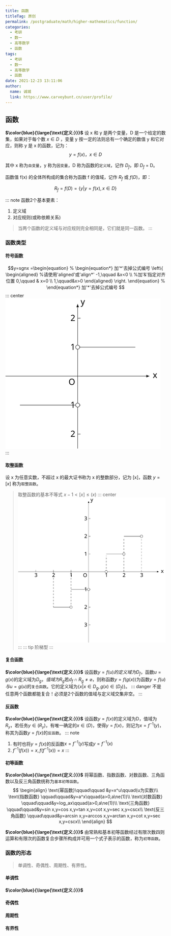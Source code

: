 ```yaml
---
title: 函数
titleTag: 原创
permalink: /postgraduate/math/higher-mathematics/function/
categories: 
  - 考研
  - 数一
  - 高等数学
  - 函数
tags: 
  - 考研
  - 数一
  - 高等数学
  - 函数
date: 2021-12-23 13:11:06
author: 
  name: 诚城
  link: https://www.carveybunt.cn/user/profile/
---
```

## 函数
**$\color{blue}{\large{\text{定义:}}}$** 设 x 和 y 是两个变量，D 是一个给定的数集，如果对于每个数 $x\in{D}$ ，变量 y 按一定的法则总有一个确定的数值 y 和它对应，则称 y 是 x 的函数，记为：
$$y= f(x)，x\in{D}$$

其中 x 称为`自变量`，y 称为`因变量`，D 称为函数的`定义域`，记作 $D_f$，即  $D_f$ = D。

函数值 f(x) 的全体所构成的集合称为函数 f 的值域，记作 $R_f$ 或 $f(D)$，即：

$$R_f=f(D) = \{y|y=f(x),{x}\in{D}\}$$

<!-- more -->
::: note
函数2个基本要素：
  1. 定义域
  2. 对应规则(或称依赖关系)
   
> 当两个函数的定义域与对应规则完全相同是，它们就是同一函数。
:::
### 函数类型
#### 符号函数
$$y=sgnx =\begin{equation}
   % \begin{equation*} 加'*'去掉公式编号
   \left\{
   \begin{aligned}     %请使用'aligned'或'align*'
   -1,\qquad &x<0  \\     %加'&'指定对齐位置
   0,\qquad & x=0 \\
   1,\qquad&x>0
   \end{aligned}
   \right.
   \end{equation}
   % \end{equation*}   加'*'去掉公式编号
$$
::: center
![符号函数](/img/高等数学/符号函数.svg)
:::
#### 取整函数
设 x 为任意实数，不超过 x 的最大证书称为 x 的整数部分，记为 [x]，函数 $y=[x]$ 称为`取整函数`。
> 取整函数的基本不等式 $x-1<[x]\le(x)$
::: center
![取整函数](/img/高等数学/取整函数.svg)
:::
::: tip
阶梯型
:::
#### 复合函数
**$\color{blue}{\large{\text{定义:}}}$** 设函数$y=f(u)的定义域为D_f$，函数$u=g(x)$的定义域为$D_g，值域为R_g$若$d_f\cap{R_g}\ne{\varnothing}$，则称函数$y=f(g(x))$为函数$y=f(u)与u=g(u)$的`复合函数`。它的定义域为$\{x|x\in{D_g},g(x)\in(D_f)\}$。
::: danger
不是任意两个函数都能复合！必须是2个函数的值域与定义域交集非空。
:::
#### 反函数
**$\color{blue}{\large{\text{定义:}}}$** 设函数$y=f(x)$的定义域为D，值域为$R_y$，若任务$y\in(R_y)$，有唯一确定的$x\in(D)$，使得$y=f(x)$，则记为$x=f^{-1}(y)$，称其为函数$y=f(x)$的`反函数`。
::: note
1. 有时也将$y=f(x)$的反函数$x=f^{-1}(y)$写成$y=f^{-1}(x)$
2. $f^{-1}(f(x))=x,\,f(f^{-1}(x))=x$
:::
#### 初等函数
**$\color{blue}{\large{\text{定义:}}}$** 将幂函数、指数函数、对数函数、三角函数以及反三角函数统称为`基本初等函数`。
$$
\begin{align}
  \text{幂函数}\qquad\qquad &y=x^u\qquad(u为实数)\\ 
  \text{指数函数} \qquad\qquad&y=a^x\qquad(a>0,a\ne(1))\\
  \text{对数函数} \qquad\qquad&y=log_ax\qquad(a>0,a\ne(1))\\
  \text{三角函数} \qquad\qquad&y=sin x,y=cos x,y=tan x,y=cot x,y=sec x,y=cscx\\
  \text{反三角函数} \qquad\qquad&y=arcsin x,y=arccos x,y=arctan x,y=cot x,y=sec x,y=cscx\\
\end{align}
$$

**$\color{blue}{\large{\text{定义:}}}$** 由常熟和基本初等函数经过有限次数四则运算和有限次的函数复合步骤所构成并可用一个式子表示的函数，称为`初等函数`。
### 函数的形态
> 单调性、奇偶性、周期性、有界性。
#### 单调性
**$\color{blue}{\large{\text{定义:}}}$** 
#### 奇偶性
#### 周期性
#### 有界性




